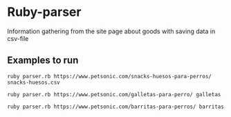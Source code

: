 # Ruby-parser
Information gathering from the site page about goods with saving data in csv-file

## Examples to run
```
ruby parser.rb https://www.petsonic.com/snacks-huesos-para-perros/ snacks-huesos.csv
```
```
ruby parser.rb https://www.petsonic.com/galletas-para-perro/ galletas
```
```
ruby parser.rb https://www.petsonic.com/barritas-para-perros/ barritas
```
